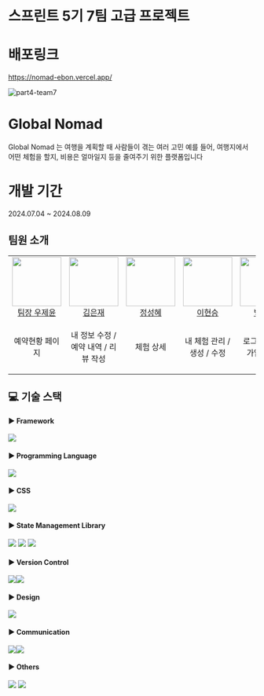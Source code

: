 # 스프린트 5기 7팀 고급 프로젝트

# 배포링크
https://nomad-ebon.vercel.app/

![part4-team7](https://github.com/user-attachments/assets/a8351fc9-0be1-4f02-8bea-4057244501d7)

# Global Nomad
Global Nomad 는 여행을 계획할 때 사람들이 겪는 여러 고민
예를 들어, 여행지에서 어떤 체험을 할지, 비용은 얼마일지 등을 줄여주기 위한 플랫폼입니다

# 개발 기간
2024.07.04 ~ 2024.08.09

## 팀원 소개
<table>
  <tbody>
    <tr>
      <td align="center">
        <img src="https://avatars.githubusercontent.com/u/65326956?v=4" width="100"/><br/>
        <a href="https://github.com/wjy308">팀장 우제윤</a>
      </td>
      <td align="center">
        <img src="https://avatars.githubusercontent.com/u/60869993?v=4" width="100"/><br/>
        <a href="https://github.com/eunjae5">김은재</a>
      </td>
      <td align="center">
        <img src="https://avatars.githubusercontent.com/u/125109615?v=4" width="100"/><br/>
        <a href="https://github.com/sunnyjeong25">정성혜</a>
      </td>
      <td align="center">
        <img src="https://avatars.githubusercontent.com/u/41028065?v=4" width="100"/><br/>
        <a href="https://github.com/hslee">이현승</a>
      </td>
      <td align="center">
        <img src="https://avatars.githubusercontent.com/u/102913030?v=4" width="100"/><br/>
        <a href="https://github.com/sybaek96">백승렬</a>
      </td>
    </tr>
    <tr>
      <td align="center">
        <p>예약현황 페이지</p>
      </td>
      <td align="center">
        <p>내 정보 수정 / 예약 내역 / 리뷰 작성</p>
      </td>
      <td align="center">
        <p>체험 상세</p>
      </td>
      <td align="center">
        <p>내 체험 관리 / 생성 / 수정</p>
      </td>
      <td align="center">
        <p>로그인 / 회원가입 / 메인</p>
      </td>
      <td align="center">
        <p></p>
      </td>
    </tr>
  </tbody>
</table>


## 💻 기술 스택

#### ▶︎ Framework

<img src="https://img.shields.io/badge/next.js-000000?style=for-the-badge&logo=next.js&logoColor=white">

#### ▶︎ Programming Language

<img src="https://img.shields.io/badge/typescript-%23007ACC.svg?style=for-the-badge&logo=typescript&logoColor=white">

#### ▶︎ CSS

 <img src="https://img.shields.io/badge/tailwindcss-06B6D4?style=for-the-badge&logo=Tailwind CSS&logoColor=white">

#### ▶︎ State Management Library
  <img src="https://img.shields.io/badge/axios-5A29E4?style=for-the-badge&logo=axios&logoColor=white">
  <img src="https://img.shields.io/badge/reactquery-FF4154?style=for-the-badge&logo=React Query&logoColor=white">
  <img src="https://img.shields.io/badge/zustand-%2320232a.svg?style=for-the-badge&logo=react&logoColor=%2361DAFB">
  
#### ▶︎ Version Control

<div style="display: flex">
  <img src="https://img.shields.io/badge/github-%23121011.svg?style=for-the-badge&logo=github&logoColor=white">
  <img src="https://img.shields.io/badge/git-%23F05033.svg?style=for-the-badge&logo=git&logoColor=white">
</div>

#### ▶︎ Design

<img src="https://img.shields.io/badge/figma-%23F24E1E.svg?style=for-the-badge&logo=figma&logoColor=white"/>

#### ▶︎ Communication

<div style="display: flex">
  <img src="https://img.shields.io/badge/Notion-%23000000.svg?style=for-the-badge&logo=notion&logoColor=white" />
  <img src="https://img.shields.io/badge/Discord-%235865F2.svg?style=for-the-badge&logo=discord&logoColor=white" />
</div>

#### ▶︎ Others

 <img src="https://img.shields.io/badge/eslint-4B32C3?style=for-the-badge&logo=eslint&logoColor=white"> 
  <img src="https://img.shields.io/badge/prettier-F7B93E?style=for-the-badge&logo=prettier&logoColor=white">
<br/>

